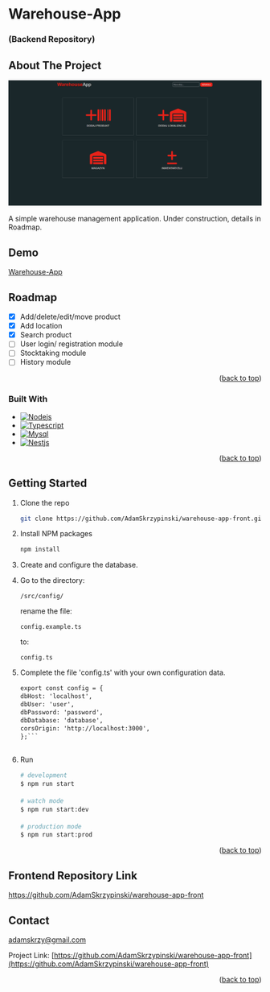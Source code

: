 # Warehouse-App

### (Backend Repository)

<!-- ABOUT THE PROJECT -->

## About The Project

[![Product Name Screen Shot][product-screenshot]](https://nuidzruvvg.cfolks.pl/)

A simple warehouse management application. Under construction, details in Roadmap.

## Demo

[Warehouse-App]

## Roadmap

- [x] Add/delete/edit/move product
- [x] Add location
- [x] Search product
- [ ] User login/ registration module
- [ ] Stocktaking module
- [ ] History module

<p align="right">(<a href="#readme-top">back to top</a>)</p>

### Built With

* [![Nodejs][Nodejs]][Nodejs-url]
* [![Typescript][Typescript]][Typescript-url]
* [![Mysql][Mysql]][Mysql-url]
* [![ Nestjs][Nestjs]][Nestjs-url]

<p align="right">(<a href="#readme-top">back to top</a>)</p>



<!-- GETTING STARTED -->

## Getting Started

1. Clone the repo
   ```sh
   git clone https://github.com/AdamSkrzypinski/warehouse-app-front.git
   ```
2. Install NPM packages
   ```sh
   npm install
   ```

3. Create and configure the database.

4. Go to the directory:
   ```
   /src/config/
   ```   

   rename the file:
   ```
   config.example.ts
   ```
   to:
   ```
   config.ts
   ```

5. Complete the file 'config.ts' with your own configuration data.
   ```
   export const config = {
   dbHost: 'localhost',
   dbUser: 'user',
   dbPassword: 'password',
   dbDatabase: 'database',
   corsOrigin: 'http://localhost:3000',
   };```


6. Run
   ```sh
   # development
   $ npm run start

   # watch mode
   $ npm run start:dev

   # production mode
   $ npm run start:prod 
   ```

<p align="right">(<a href="#readme-top">back to top</a>)</p>

## Frontend Repository Link

https://github.com/AdamSkrzypinski/warehouse-app-front







<!-- CONTACT -->

## Contact

adamskrzy@gmail.com

Project
Link: [https://github.com/AdamSkrzypinski/warehouse-app-front](https://github.com/AdamSkrzypinski/warehouse-app-front)

<p align="right">(<a href="#readme-top">back to top</a>)</p>







<!-- MARKDOWN LINKS & IMAGES -->
<!-- https://www.markdownguide.org/basic-syntax/#reference-style-links -->


[product-screenshot]: ezgif-3-d4a511a790.gif

[Warehouse-App]:
https://nuidzruvvg.cfolks.pl/

[Typescript]:    https://img.shields.io/badge/TypeScript-007ACC?style=for-the-badge&logo=typescript&logoColor=white

[Typescript-url]: https://www.typescriptlang.org/

[Mysql]:    https://img.shields.io/badge/MySQL-00000F?style=for-the-badge&logo=mysql&logoColor=white

[Mysql-url]: https://www.mysql.com/

[Nestjs]:    https://img.shields.io/badge/-NestJs-ea2845?style=flat-square&logo=nestjs&logoColor=white

[Nestjs-url]: https://nestjs.com/


[Nodejs]:    https://img.shields.io/badge/Node.js-43853D?style=for-the-badge&logo=node.js&logoColor=white

[Nodejs-url]: https://nodejs.oodejs

